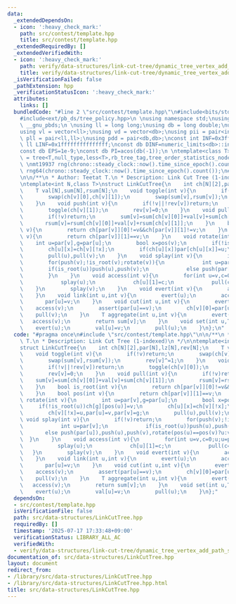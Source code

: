 ```yaml
---
data:
  _extendedDependsOn:
  - icon: ':heavy_check_mark:'
    path: src/contest/template.hpp
    title: src/contest/template.hpp
  _extendedRequiredBy: []
  _extendedVerifiedWith:
  - icon: ':heavy_check_mark:'
    path: verify/data-structures/link-cut-tree/dynamic_tree_vertex_add_path_sum.test.cpp
    title: verify/data-structures/link-cut-tree/dynamic_tree_vertex_add_path_sum.test.cpp
  _isVerificationFailed: false
  _pathExtension: hpp
  _verificationStatusIcon: ':heavy_check_mark:'
  attributes:
    links: []
  bundledCode: "#line 2 \"src/contest/template.hpp\"\n#include<bits/stdc++.h>\n#include<ext/pb_ds/assoc_container.hpp>\n\
    #include<ext/pb_ds/tree_policy.hpp>\n \nusing namespace std;\nusing namespace\
    \ __gnu_pbds;\n \nusing ll = long long;\nusing db = long double;\nusing vi = vector<int>;\n\
    using vl = vector<ll>;\nusing vd = vector<db>;\nusing pii = pair<int,int>;\nusing\
    \ pll = pair<ll,ll>;\nusing pdd = pair<db,db>;\nconst int INF=0x3fffffff;\nconst\
    \ ll LINF=0x1fffffffffffffff;\nconst db DINF=numeric_limits<db>::infinity();\n\
    const db EPS=1e-9;\nconst db PI=acos(db(-1));\n \ntemplate<class T>\nusing ordered_set\
    \ = tree<T,null_type,less<T>,rb_tree_tag,tree_order_statistics_node_update>;\n\
    \ \nmt19937 rng(chrono::steady_clock::now().time_since_epoch().count());\nmt19937_64\
    \ rng64(chrono::steady_clock::now().time_since_epoch().count());\n#line 3 \"src/data-structures/LinkCutTree.hpp\"\
    \n\n/**\n * Author: Teetat T.\n * Description: Link Cut Tree (1-indexed)\n */\n\
    \ntemplate<int N,class T>\nstruct LinkCutTree{\n    int ch[N][2],par[N],lz[N],rev[N];\n\
    \    T val[N],sum[N],rsum[N];\n    void toggle(int v){\n        if(!v)return;\n\
    \        swap(ch[v][0],ch[v][1]);\n        swap(sum[v],rsum[v]);\n        rev[v]^=1;\n\
    \    }\n    void push(int v){\n        if(!v||!rev[v])return;\n        toggle(ch[v][0]);\n\
    \        toggle(ch[v][1]);\n        rev[v]=0;\n    }\n    void pull(int v){\n\
    \        if(!v)return;\n        sum[v]=sum[ch[v][0]]+val[v]+sum[ch[v][1]];\n \
    \       rsum[v]=rsum[ch[v][0]]+val[v]+rsum[ch[v][1]];\n    }\n    bool is_root(int\
    \ v){\n        return ch[par[v]][0]!=v&&ch[par[v]][1]!=v;\n    }\n    bool pos(int\
    \ v){\n        return ch[par[v]][1]==v;\n    }\n    void rotate(int v){\n    \
    \    int u=par[v],g=par[u];\n        bool x=pos(v);\n        if(!is_root(u))ch[g][pos(u)]=v;\n\
    \        ch[u][x]=ch[v][!x];\n        if(ch[u][x])par[ch[u][x]]=u;\n        ch[v][!x]=u,par[u]=v,par[v]=g;\n\
    \        pull(u),pull(v);\n    }\n    void splay(int v){\n        if(!v)return;\n\
    \        for(push(v);!is_root(v);rotate(v)){\n            int u=par[v];\n    \
    \        if(is_root(u))push(u),push(v);\n            else push(par[u]),push(u),push(v),rotate(pos(u)==pos(v)?u:v);\n\
    \        }\n    }\n    void access(int v){\n        for(int u=v,c=0;u;u=par[u]){\n\
    \            splay(u);\n            ch[u][1]=c;\n            pull(c=u);\n    \
    \    }\n        splay(v);\n    }\n    void evert(int v){\n        access(v),toggle(v);\n\
    \    }\n    void link(int u,int v){\n        evert(u);\n        access(v);\n \
    \       par[u]=v;\n    }\n    void cut(int u,int v){\n        evert(u);\n    \
    \    access(v);\n        assert(par[u]==v);\n        ch[v][0]=par[u]=0;\n    \
    \    pull(v);\n    }\n    T aggregate(int u,int v){\n        evert(u);\n     \
    \   access(v);\n        return sum[v];\n    }\n    void set(int u,T v){\n    \
    \    evert(u);\n        val[u]=v;\n        pull(u);\n    }\n};\n"
  code: "#pragma once\n#include \"src/contest/template.hpp\"\n\n/**\n * Author: Teetat\
    \ T.\n * Description: Link Cut Tree (1-indexed)\n */\n\ntemplate<int N,class T>\n\
    struct LinkCutTree{\n    int ch[N][2],par[N],lz[N],rev[N];\n    T val[N],sum[N],rsum[N];\n\
    \    void toggle(int v){\n        if(!v)return;\n        swap(ch[v][0],ch[v][1]);\n\
    \        swap(sum[v],rsum[v]);\n        rev[v]^=1;\n    }\n    void push(int v){\n\
    \        if(!v||!rev[v])return;\n        toggle(ch[v][0]);\n        toggle(ch[v][1]);\n\
    \        rev[v]=0;\n    }\n    void pull(int v){\n        if(!v)return;\n    \
    \    sum[v]=sum[ch[v][0]]+val[v]+sum[ch[v][1]];\n        rsum[v]=rsum[ch[v][0]]+val[v]+rsum[ch[v][1]];\n\
    \    }\n    bool is_root(int v){\n        return ch[par[v]][0]!=v&&ch[par[v]][1]!=v;\n\
    \    }\n    bool pos(int v){\n        return ch[par[v]][1]==v;\n    }\n    void\
    \ rotate(int v){\n        int u=par[v],g=par[u];\n        bool x=pos(v);\n   \
    \     if(!is_root(u))ch[g][pos(u)]=v;\n        ch[u][x]=ch[v][!x];\n        if(ch[u][x])par[ch[u][x]]=u;\n\
    \        ch[v][!x]=u,par[u]=v,par[v]=g;\n        pull(u),pull(v);\n    }\n   \
    \ void splay(int v){\n        if(!v)return;\n        for(push(v);!is_root(v);rotate(v)){\n\
    \            int u=par[v];\n            if(is_root(u))push(u),push(v);\n     \
    \       else push(par[u]),push(u),push(v),rotate(pos(u)==pos(v)?u:v);\n      \
    \  }\n    }\n    void access(int v){\n        for(int u=v,c=0;u;u=par[u]){\n \
    \           splay(u);\n            ch[u][1]=c;\n            pull(c=u);\n     \
    \   }\n        splay(v);\n    }\n    void evert(int v){\n        access(v),toggle(v);\n\
    \    }\n    void link(int u,int v){\n        evert(u);\n        access(v);\n \
    \       par[u]=v;\n    }\n    void cut(int u,int v){\n        evert(u);\n    \
    \    access(v);\n        assert(par[u]==v);\n        ch[v][0]=par[u]=0;\n    \
    \    pull(v);\n    }\n    T aggregate(int u,int v){\n        evert(u);\n     \
    \   access(v);\n        return sum[v];\n    }\n    void set(int u,T v){\n    \
    \    evert(u);\n        val[u]=v;\n        pull(u);\n    }\n};"
  dependsOn:
  - src/contest/template.hpp
  isVerificationFile: false
  path: src/data-structures/LinkCutTree.hpp
  requiredBy: []
  timestamp: '2025-07-17 17:33:48+09:00'
  verificationStatus: LIBRARY_ALL_AC
  verifiedWith:
  - verify/data-structures/link-cut-tree/dynamic_tree_vertex_add_path_sum.test.cpp
documentation_of: src/data-structures/LinkCutTree.hpp
layout: document
redirect_from:
- /library/src/data-structures/LinkCutTree.hpp
- /library/src/data-structures/LinkCutTree.hpp.html
title: src/data-structures/LinkCutTree.hpp
---
```


